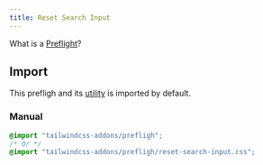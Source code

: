 ```yaml
---
title: Reset Search Input
---
```


<script>
    import ApiTable from "$lib/components/ApiTable.svelte"

    const utilities = [
        [
            "reset-search-input",
            "@apply reset-search-input;",
        ],
    ]
</script>

What is a [Preflight](https://tailwindcss.com/docs/preflight)?

## Import

This prefligh and its [utility](/tailwindcss-addons/utilities/reset-search-input) is imported by default.

### Manual

```css
@import "tailwindcss-addons/prefligh";
/* Or */
@import "tailwindcss-addons/prefligh/reset-search-input.css";
```
